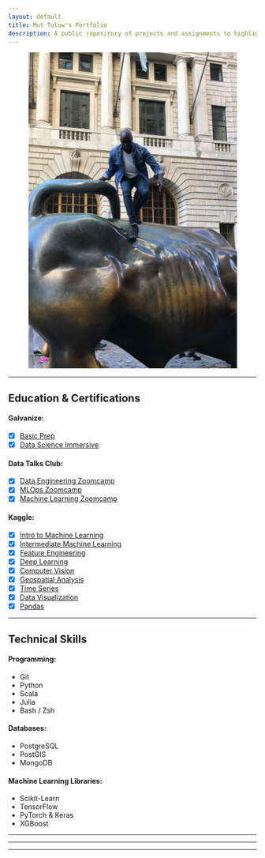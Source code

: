 ```yaml
---
layout: default
title: Mut Tulow's Portfolio
description: A public repository of projects and assignments to highlight skills.
---
```


<center>
<img src="images/IMG_1048.jpeg" alt="Mut Tulow">
</center>

---

## Education & Certifications
#### Galvanize:
- [x] [Basic Prep](https://www.galvanize.com/alumni/)
- [x] [Data Science Immersive](https://www.galvanize.com/alumni/)
#### Data Talks Club:
- [x] [Data Engineering Zoomcamp](https://github.com/DataTalksClub/data-engineering-zoomcamp)
- [x] [MLOps Zoomcamp](https://github.com/DataTalksClub/mlops-zoomcamp)
- [x] [Machine Learning Zoomcamp](https://github.com/DataTalksClub/machine-learning-zoomcamp)
#### Kaggle:
- [x] [Intro to Machine Learning](https://www.kaggle.com/learn/certification/muttulow/intro-to-machine-learning)
- [x] [Intermediate Machine Learning](https://www.kaggle.com/learn/certification/muttulow/intermediate-machine-learning)
- [x] [Feature Engineering](https://www.kaggle.com/learn/certification/muttulow/feature-engineering)
- [x] [Deep Learning](https://www.kaggle.com/learn/certification/muttulow/intro-to-deep-learning)
- [x] [Computer Vision](https://www.kaggle.com/learn/certification/muttulow/computer-vision)
- [x] [Geospatial Analysis](https://www.kaggle.com/learn/certification/muttulow/geospatial-analysis)
- [x] [Time Series](https://www.kaggle.com/learn/certification/muttulow/time-series)
- [x] [Data Visualization](https://www.kaggle.com/learn/certification/muttulow/data-visualization)
- [x] [Pandas](https://www.kaggle.com/learn/certification/muttulow/pandas)

---

## Technical Skills
#### Programming:
- Git
- Python
- Scala
- Julia
- Bash / Zsh
#### Databases:
- PostgreSQL
- PostGIS
- MongoDB
#### Machine Learning Libraries:
- Scikit-Learn
- TensorFlow
- PyTorch & Keras
- XGBoost

---
---
---